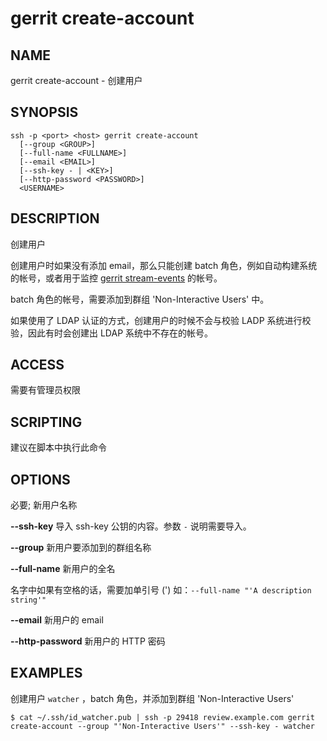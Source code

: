 # gerrit create-account

## NAME
gerrit create-account - 创建用户

## SYNOPSIS
```
ssh -p <port> <host> gerrit create-account
  [--group <GROUP>]
  [--full-name <FULLNAME>]
  [--email <EMAIL>]
  [--ssh-key - | <KEY>]
  [--http-password <PASSWORD>]
  <USERNAME>
```

## DESCRIPTION
创建用户

创建用户时如果没有添加 email，那么只能创建 batch 角色，例如自动构建系统的帐号，或者用于监控 [gerrit stream-events](cmd-stream-events.md) 的帐号。

batch 角色的帐号，需要添加到群组 'Non-Interactive Users' 中。

如果使用了 LDAP 认证的方式，创建用户的时候不会与校验 LADP 系统进行校验，因此有时会创建出 LDAP 系统中不存在的帐号。

## ACCESS
需要有管理员权限

## SCRIPTING
建议在脚本中执行此命令

## OPTIONS
**<USERNAME>**
	必要; 新用户名称

**--ssh-key**
	导入 ssh-key 公钥的内容。参数 `-` 说明需要导入。

**--group**
	新用户要添加到的群组名称

**--full-name**
	新用户的全名

 名字中如果有空格的话，需要加单引号 (') 如：`--full-name "'A description string'"`

**--email**
	新用户的 email

**--http-password**
	新用户的 HTTP 密码

## EXAMPLES
创建用户 `watcher` ，batch 角色，并添加到群组 'Non-Interactive Users' 

```
$ cat ~/.ssh/id_watcher.pub | ssh -p 29418 review.example.com gerrit create-account --group "'Non-Interactive Users'" --ssh-key - watcher
```

